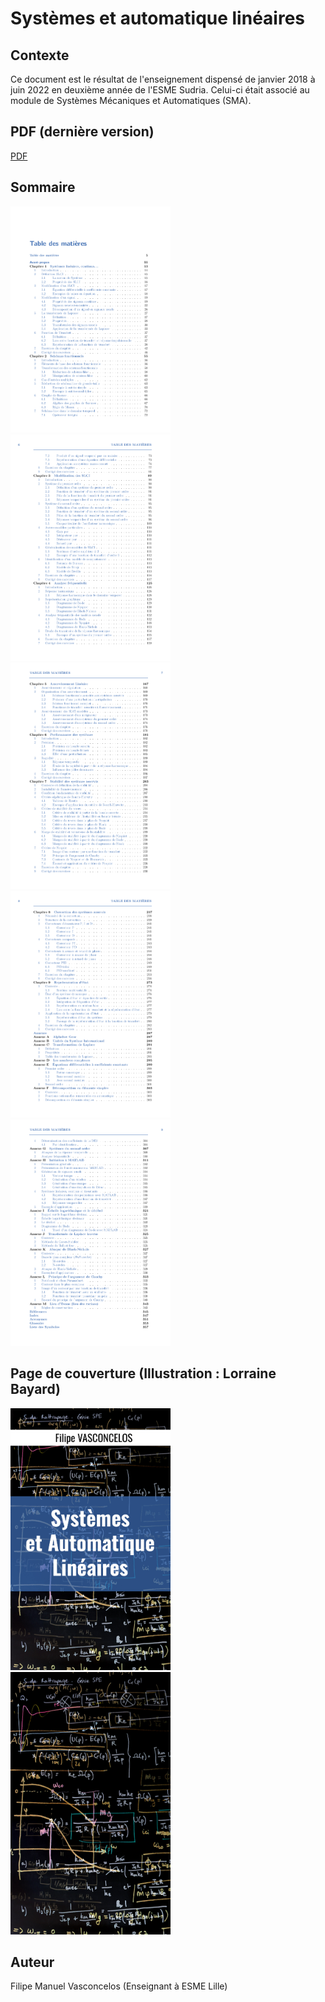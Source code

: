 # Systèmes et automatique linéaires

## Contexte

Ce document est le résultat de l'enseignement dispensé de janvier 2018 
à juin 2022 en deuxième année de l'ESME Sudria. Celui-ci était associé 
au module de Systèmes Mécaniques et Automatiques (SMA).

## PDF (dernière version)
[PDF](sma_auto.pdf)

## Sommaire
<img src="fig/sommaire/sommaire-0.png" width="256"> <img src="fig/sommaire/sommaire-1.png" width="256"> <img src="fig/sommaire/sommaire-2.png" width="256">
<img src="fig/sommaire/sommaire-3.png" width="256"> <img src="fig/sommaire/sommaire-4.png" width="256"> 

## Page de couverture (Illustration : Lorraine Bayard)
<img src="fig/cover/premiere_page.png" width="256"> <img src="fig/cover/quatrieme_page.png" width="256">

## Auteur
Filipe Manuel Vasconcelos (Enseignant à ESME Lille)
